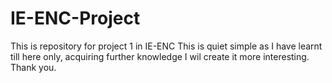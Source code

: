 # IE-ENC-Project
This is repository for project 1 in IE-ENC
This is quiet simple as I have learnt till here only, acquiring further knowledge I wil create it more interesting.
Thank you.
